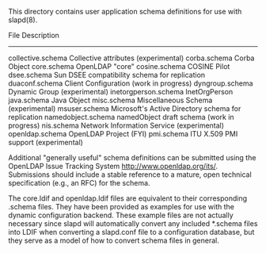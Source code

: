 
This directory contains user application schema definitions for use
with slapd(8).

File                    Description
----                    -----------
collective.schema       Collective attributes (experimental)
corba.schema            Corba Object
core.schema             OpenLDAP "core"
cosine.schema           COSINE Pilot
dsee.schema             Sun DSEE compatibility schema for replication
duaconf.schema          Client Configuration (work in progress)
dyngroup.schema			Dynamic Group (experimental)
inetorgperson.schema    InetOrgPerson
java.schema             Java Object
misc.schema             Miscellaneous Schema (experimental)
msuser.schema           Microsoft's Active Directory schema for replication
namedobject.schema      namedObject draft schema (work in progress)
nis.schema              Network Information Service (experimental)
openldap.schema         OpenLDAP Project (FYI)
pmi.schema              ITU X.509 PMI support (experimental)

Additional "generally useful" schema definitions can be submitted
using the OpenLDAP Issue Tracking System <http://www.openldap.org/its/>.
Submissions should include a stable reference to a mature, open
technical specification (e.g., an RFC) for the schema.

The core.ldif and openldap.ldif files are equivalent to their
corresponding .schema files. They have been provided as examples
for use with the dynamic configuration backend. These example files
are not actually necessary since slapd will automatically convert any
included *.schema files into LDIF when converting a slapd.conf file
to a configuration database, but they serve as a model of how to
convert schema files in general.
